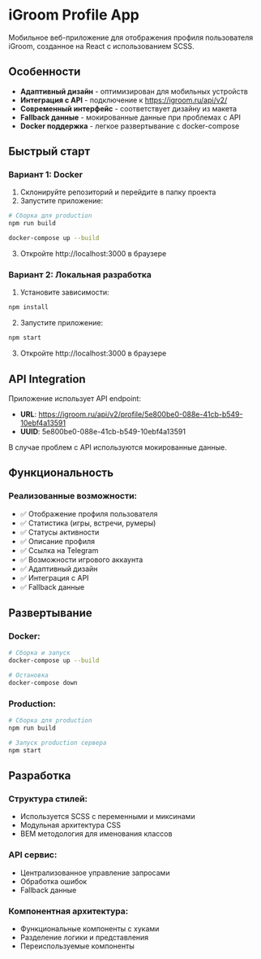 # iGroom Profile App

Мобильное веб-приложение для отображения профиля пользователя iGroom, созданное на React с использованием SCSS.

## Особенности

- **Адаптивный дизайн** - оптимизирован для мобильных устройств
- **Интеграция с API** - подключение к https://igroom.ru/api/v2/
- **Современный интерфейс** - соответствует дизайну из макета
- **Fallback данные** - мокированные данные при проблемах с API
- **Docker поддержка** - легкое развертывание с docker-compose

## Быстрый старт

### Вариант 1: Docker

1. Склонируйте репозиторий и перейдите в папку проекта
2. Запустите приложение:

```bash
# Сборка для production
npm run build
```

```bash
docker-compose up --build
```

3. Откройте http://localhost:3000 в браузере

### Вариант 2: Локальная разработка

1. Установите зависимости:

```bash
npm install
```

2. Запустите приложение:

```bash
npm start
```

3. Откройте http://localhost:3000 в браузере

## API Integration

Приложение использует API endpoint:
- **URL**: https://igroom.ru/api/v2/profile/5e800be0-088e-41cb-b549-10ebf4a13591
- **UUID**: 5e800be0-088e-41cb-b549-10ebf4a13591

В случае проблем с API используются мокированные данные.

## Функциональность

### Реализованные возможности:

- ✅ Отображение профиля пользователя
- ✅ Статистика (игры, встречи, румеры)
- ✅ Статусы активности
- ✅ Описание профиля
- ✅ Ссылка на Telegram
- ✅ Возможности игрового аккаунта
- ✅ Адаптивный дизайн
- ✅ Интеграция с API
- ✅ Fallback данные

## Развертывание

### Docker:
```bash
# Сборка и запуск
docker-compose up --build

# Остановка
docker-compose down
```

### Production:
```bash
# Сборка для production
npm run build

# Запуск production сервера
npm start
```

## Разработка

### Структура стилей:
- Используется SCSS с переменными и миксинами
- Модульная архитектура CSS
- BEM методология для именования классов

### API сервис:
- Централизованное управление запросами
- Обработка ошибок
- Fallback данные

### Компонентная архитектура:
- Функциональные компоненты с хуками
- Разделение логики и представления
- Переиспользуемые компоненты
